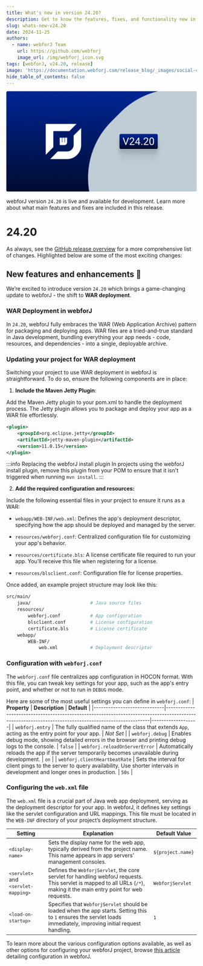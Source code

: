 ```yaml
---
title: What's new in version 24.20?
description: Get to know the features, fixes, and functionality new in webforJ version 24.20.
slug: whats-new-v24.20
date: 2024-11-25
authors:
  - name: webforJ Team
    url: https://github.com/webforj
    image_url: /img/webforj_icon.svg
tags: [webforJ, v24.20, release]
image: 'https://documentation.webforj.com/release_blog/_images/social-cover-24.20.png'
hide_table_of_contents: false
---
```


![cover image](../../static/release_blog/_images/24.20.png)

webforJ version `24.20` is live and available for development. Learn more about what main features and fixes are included in this release.

<!-- truncate -->

# 24.20

As always, see the [GitHub release overview](https://github.com/webforj/webforj/releases/tag/24.20) for a more comprehensive list of changes. Highlighted below are some of the most exciting changes:

## New features and enhancements 🎉

We’re excited to introduce version `24.20` which brings a game-changing update to webforJ - the shift to **WAR deployment**.

<!-- vale off -->
### WAR Deployment in webforJ
<!-- vale on -->

In `24.20`, webforJ fully embraces the WAR (Web Application Archive) pattern for packaging and deploying apps. WAR files are a tried-and-true standard in Java development, bundling everything your app needs - code, resources, and dependencies - into a single, deployable archive.


### Updating your project for WAR deployment

Switching your project to use WAR deployment in webforJ is straightforward. To do so, ensure the following components are in place:

1. **Include the Maven Jetty Plugin**:

Add the Maven Jetty plugin to your pom.xml to handle the deployment process. The Jetty plugin allows you to package and deploy your app as a WAR file effortlessly.

```xml
<plugin>
    <groupId>org.eclipse.jetty</groupId>
    <artifactId>jetty-maven-plugin</artifactId>
    <version>11.0.15</version>
</plugin>
```

:::info Replacing the webforJ install plugin
In projects using the webforJ install plugin, remove this plugin from your POM to ensure that it isn't triggered when running `mvn install`.
:::

2. **Add the required configuration and resources:**

Include the following essential files in your project to ensure it runs as a WAR:

- `webapp/WEB-INF/web.xml`:
Defines the app's deployment descriptor, specifying how the app should be deployed and managed by the server.

- `resources/webforj.conf`:
Centralized configuration file for customizing your app's behavior.

- `resources/certificate.bls`:
A license certificate file required to run your app. You’ll receive this file when registering for a license.

- `resources/blsclient.conf`:
Configuration file for license properties.

Once added, an example project structure may look like this:

```bash 
src/main/
    java/                      # Java source files
    resources/
        webforj.conf           # App configuration
        blsclient.conf         # License configuration
        certificate.bls        # License certificate
    webapp/
        WEB-INF/
            web.xml            # Deployment descriptor
```
### Configuration with `webforj.conf`

The `webforj.conf` file centralizes app configuration in HOCON format. With this file, you can tweak key settings for your app, such as the app's entry point, and whether or not to run in `DEBUG` mode.

Here are some of the most useful settings you can define in `webforj.conf`:
| **Property**                | **Description**                                                                                                                                     | **Default**       |
|-----------------------------|-----------------------------------------------------------------------------------------------------------------------------------------------------|-------------------|
| `webforj.entry`             | The fully qualified name of the class that extends `App`, acting as the entry point for your app.                                                 | *Not Set*         |
| `webforj.debug`             | Enables debug mode, showing detailed errors in the browser and printing debug logs to the console.                                                | `false`           |
| `webforj.reloadOnServerError` | Automatically reloads the app if the server temporarily becomes unavailable during development.                                                  | `on`              |
| `webforj.clientHeartbeatRate` | Sets the interval for client pings to the server to query availability. Use shorter intervals in development and longer ones in production.         | `50s`             |

### Configuring the `web.xml` file

The `web.xml` file is a crucial part of Java web app deployment, serving as the deployment descriptor for your app. In webforJ, it defines key settings like the servlet configuration and URL mappings. This file must be located in the `WEB-INF` directory of your project’s deployment structure.

| **Setting**                     | **Explanation**                                                                                                            | **Default Value**        |
|----------------------------------|----------------------------------------------------------------------------------------------------------------------------|--------------------------|
| `<display-name>`                | Sets the display name for the web app, typically derived from the project name. This name appears in app servers' management consoles. | `${project.name}`        |
| `<servlet>` and `<servlet-mapping>` | Defines the `WebforjServlet`, the core servlet for handling webforJ requests. This servlet is mapped to all URLs (`/*`), making it the main entry point for web requests. | `WebforjServlet`         |
| `<load-on-startup>`             | Specifies that `WebforjServlet` should be loaded when the app starts. Setting this to `1` ensures the servlet loads immediately, improving initial request handling. | `1`                      |

To learn more about the various configuration options available, as well as other options for configuring your webforJ project, browse [this article](../../docs/configuration/overview) detailing configuration in webforJ.